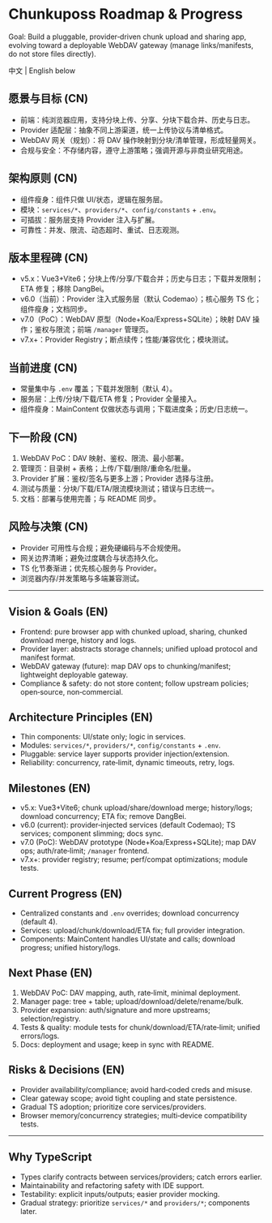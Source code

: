 # Chunkuposs Roadmap & Progress

Goal: Build a pluggable, provider‑driven chunk upload and sharing app, evolving toward a deployable WebDAV gateway (manage links/manifests, do not store files directly).

中文 | English below

## 愿景与目标 (CN)
- 前端：纯浏览器应用，支持分块上传、分享、分块下载合并、历史与日志。
- Provider 适配层：抽象不同上游渠道，统一上传协议与清单格式。
- WebDAV 网关（规划）：将 DAV 操作映射到分块/清单管理，形成轻量网关。
- 合规与安全：不存储内容，遵守上游策略；强调开源与非商业研究用途。

## 架构原则 (CN)
- 组件瘦身：组件只做 UI/状态，逻辑在服务层。
- 模块：`services/*`、`providers/*`、`config/constants` + `.env`。
- 可插拔：服务层支持 Provider 注入与扩展。
- 可靠性：并发、限流、动态超时、重试、日志观测。

## 版本里程碑 (CN)
- v5.x：Vue3+Vite6；分块上传/分享/下载合并；历史与日志；下载并发限制；ETA 修复；移除 DangBei。
- v6.0（当前）：Provider 注入式服务层（默认 Codemao）；核心服务 TS 化；组件瘦身；文档同步。
- v7.0（PoC）：WebDAV 原型（Node+Koa/Express+SQLite）；映射 DAV 操作；鉴权与限流；前端 `/manager` 管理页。
- v7.x+：Provider Registry；断点续传；性能/兼容优化；模块测试。

## 当前进度 (CN)
- 常量集中与 `.env` 覆盖；下载并发限制（默认 4）。
- 服务层：上传/分块/下载/ETA 修复；Provider 全量接入。
- 组件瘦身：MainContent 仅做状态与调用；下载进度条；历史/日志统一。

## 下一阶段 (CN)
1. WebDAV PoC：DAV 映射、鉴权、限流、最小部署。
2. 管理页：目录树 + 表格；上传/下载/删除/重命名/批量。
3. Provider 扩展：鉴权/签名与更多上游；Provider 选择与注册。
4. 测试与质量：分块/下载/ETA/限流模块测试；错误与日志统一。
5. 文档：部署与使用完善；与 README 同步。

## 风险与决策 (CN)
- Provider 可用性与合规；避免硬编码与不合规使用。
- 网关边界清晰；避免过度耦合与状态持久化。
- TS 化节奏渐进；优先核心服务与 Provider。
- 浏览器内存/并发策略与多端兼容测试。

---

## Vision & Goals (EN)
- Frontend: pure browser app with chunked upload, sharing, chunked download merge, history and logs.
- Provider layer: abstracts storage channels; unified upload protocol and manifest format.
- WebDAV gateway (future): map DAV ops to chunking/manifest; lightweight deployable gateway.
- Compliance & safety: do not store content; follow upstream policies; open‑source, non‑commercial.

## Architecture Principles (EN)
- Thin components: UI/state only; logic in services.
- Modules: `services/*`, `providers/*`, `config/constants` + `.env`.
- Pluggable: service layer supports provider injection/extension.
- Reliability: concurrency, rate‑limit, dynamic timeouts, retry, logs.

## Milestones (EN)
- v5.x: Vue3+Vite6; chunk upload/share/download merge; history/logs; download concurrency; ETA fix; remove DangBei.
- v6.0 (current): provider‑injected services (default Codemao); TS services; component slimming; docs sync.
- v7.0 (PoC): WebDAV prototype (Node+Koa/Express+SQLite); map DAV ops; auth/rate‑limit; `/manager` frontend.
- v7.x+: provider registry; resume; perf/compat optimizations; module tests.

## Current Progress (EN)
- Centralized constants and `.env` overrides; download concurrency (default 4).
- Services: upload/chunk/download/ETA fix; full provider integration.
- Components: MainContent handles UI/state and calls; download progress; unified history/logs.

## Next Phase (EN)
1. WebDAV PoC: DAV mapping, auth, rate‑limit, minimal deployment.
2. Manager page: tree + table; upload/download/delete/rename/bulk.
3. Provider expansion: auth/signature and more upstreams; selection/registry.
4. Tests & quality: module tests for chunk/download/ETA/rate‑limit; unified errors/logs.
5. Docs: deployment and usage; keep in sync with README.

## Risks & Decisions (EN)
- Provider availability/compliance; avoid hard‑coded creds and misuse.
- Clear gateway scope; avoid tight coupling and state persistence.
- Gradual TS adoption; prioritize core services/providers.
- Browser memory/concurrency strategies; multi‑device compatibility tests.

---

## Why TypeScript
- Types clarify contracts between services/providers; catch errors earlier.
- Maintainability and refactoring safety with IDE support.
- Testability: explicit inputs/outputs; easier provider mocking.
- Gradual strategy: prioritize `services/*` and `providers/*`; components later.
